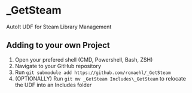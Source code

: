 # _GetSteam
AutoIt UDF for Steam Library Management

## Adding to your own Project

1. Open your prefered shell (CMD, Powershell, Bash, ZSH)
2. Navigate to your GitHub repository
3. Run `git submodule add https://github.com/rcmaehl/_GetSteam`
4. (OPTIONALLY) Run `git mv _GetSteam Includes\_GetSteam` to relocate the UDF into an Includes folder
